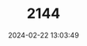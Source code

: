 ---
title: "2144"
category: "Arvicanthis abyssinicus"
draft: false
date: 2024-02-22 13:03:49
languages:
  English: ["Ethiopian Arvicanthis", "Abyssinian Grass Rat"]
  German: ["Abessinische Grasratte", "Äthiopische Grasratte"]
---